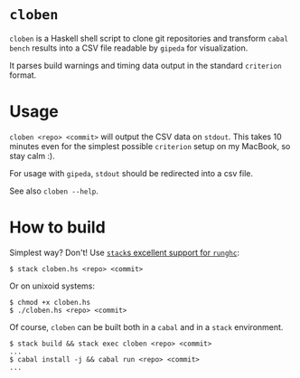 # `cloben`

`cloben` is a Haskell shell script to clone git repositories and transform `cabal bench` results into a CSV file readable by `gipeda` for visualization.

It parses build warnings and timing data output in the standard `criterion` format.

# Usage

`cloben <repo> <commit>` will output the CSV data on `stdout`. This takes 10 minutes even for the simplest possible `criterion` setup on my MacBook, so stay calm :).

For usage with `gipeda`, `stdout` should be redirected into a csv file.

See also `cloben --help`.

# How to build

Simplest way? Don't! Use [`stack`s excellent support for `runghc`](http://docs.haskellstack.org/en/stable/GUIDE.html#script-interpreter):
```
$ stack cloben.hs <repo> <commit>
```
Or on unixoid systems:
```
$ chmod +x cloben.hs
$ ./cloben.hs <repo> <commit>
```

Of course, `cloben` can be built both in a `cabal` and in a `stack` environment.
```
$ stack build && stack exec cloben <repo> <commit>
...
$ cabal install -j && cabal run <repo> <commit>
...
```
